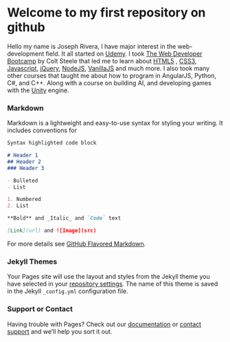 # Welcome to my first repository on github

Hello my name is Joseph Rivera, I have major interest in the web-development field. It all started on <a href="https://www.udemy.com/">Udemy</a>. I took <a href="https://www.udemy.com/the-web-developer-bootcamp/learn/v4/overview">The Web Developer Bootcamp</a> by Colt Steele that led me to learn about <a href="https://developer.mozilla.org/en-US/docs/Web/HTML/Reference">HTML5</a>
, <a href="https://developer.mozilla.org/en-US/docs/Web/CSS/Reference">CSS3</a>, <a href="https://developer.mozilla.org/en-US/docs/Web/JavaScript">Javascript</a>, <a href="http://code.jquery.com/">jQuery</a>, <a href="https://nodejs.org/en/about/">NodeJS</a>,	<a href="https://stackoverflow.com/questions/20435653/what-is-vanillajs">VanillaJS</a>
and much more. I also took many other courses that taught me about how to program in AngularJS, Python, C#, and C++. Along with a course on building AI, and developing games with the <a href="https://unity3d.com/">Unity</a> engine.


### Markdown

Markdown is a lightweight and easy-to-use syntax for styling your writing. It includes conventions for

```markdown
Syntax highlighted code block

# Header 1
## Header 2
### Header 3

- Bulleted
- List

1. Numbered
2. List

**Bold** and _Italic_ and `Code` text

[Link](url) and ![Image](src)
```

For more details see [GitHub Flavored Markdown](https://guides.github.com/features/mastering-markdown/).

### Jekyll Themes

Your Pages site will use the layout and styles from the Jekyll theme you have selected in your [repository settings](https://github.com/joey7040/first-one/settings). The name of this theme is saved in the Jekyll `_config.yml` configuration file.

### Support or Contact

Having trouble with Pages? Check out our [documentation](https://help.github.com/categories/github-pages-basics/) or [contact support](https://github.com/contact) and we’ll help you sort it out.
